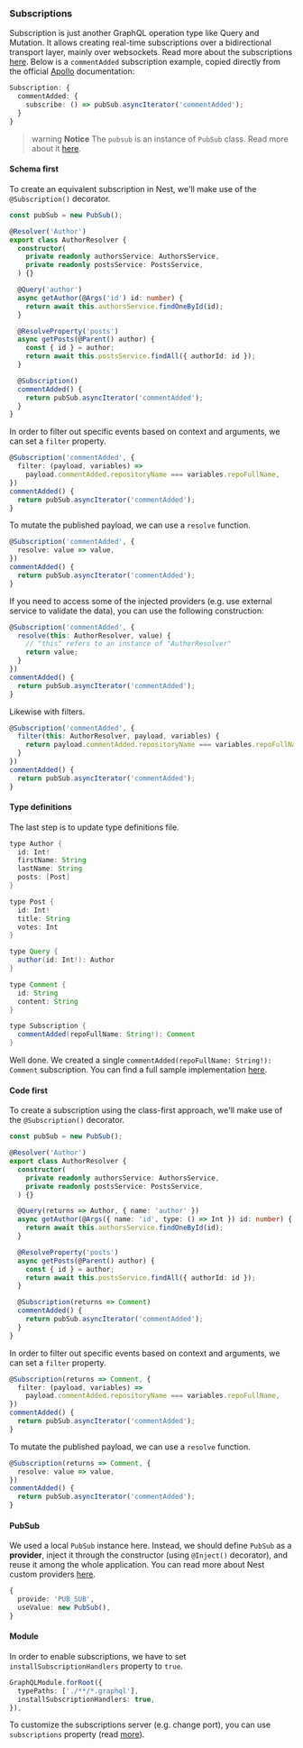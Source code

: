 ### Subscriptions

Subscription is just another GraphQL operation type like Query and Mutation. It allows creating real-time subscriptions over a bidirectional transport layer, mainly over websockets. Read more about the subscriptions [here](https://www.apollographql.com/docs/graphql-subscriptions). Below is a `commentAdded` subscription example, copied directly from the official [Apollo](https://www.apollographql.com/docs/graphql-subscriptions/subscriptions-to-schema.html) documentation:

```typescript
Subscription: {
  commentAdded: {
    subscribe: () => pubSub.asyncIterator('commentAdded');
  }
}
```

> warning **Notice** The `pubsub` is an instance of `PubSub` class. Read more about it [here](https://www.apollographql.com/docs/graphql-subscriptions/setup.html).

#### Schema first

To create an equivalent subscription in Nest, we'll make use of the `@Subscription()` decorator.

```typescript
const pubSub = new PubSub();

@Resolver('Author')
export class AuthorResolver {
  constructor(
    private readonly authorsService: AuthorsService,
    private readonly postsService: PostsService,
  ) {}

  @Query('author')
  async getAuthor(@Args('id') id: number) {
    return await this.authorsService.findOneById(id);
  }

  @ResolveProperty('posts')
  async getPosts(@Parent() author) {
    const { id } = author;
    return await this.postsService.findAll({ authorId: id });
  }

  @Subscription()
  commentAdded() {
    return pubSub.asyncIterator('commentAdded');
  }
}
```

In order to filter out specific events based on context and arguments, we can set a `filter` property.

```typescript
@Subscription('commentAdded', {
  filter: (payload, variables) =>
    payload.commentAdded.repositoryName === variables.repoFullName,
})
commentAdded() {
  return pubSub.asyncIterator('commentAdded');
}
```

To mutate the published payload, we can use a `resolve` function.

```typescript
@Subscription('commentAdded', {
  resolve: value => value,
})
commentAdded() {
  return pubSub.asyncIterator('commentAdded');
}
```

If you need to access some of the injected providers (e.g. use external service to validate the data), you can use the following construction:

```typescript
@Subscription('commentAdded', {
  resolve(this: AuthorResolver, value) {
    // "this" refers to an instance of "AuthorResolver" 
    return value;
  }
})
commentAdded() {
  return pubSub.asyncIterator('commentAdded');
}
```

Likewise with filters.

```typescript
@Subscription('commentAdded', {
  filter(this: AuthorResolver, payload, variables) {
    return payload.commentAdded.repositoryName === variables.repoFullName;
  }
})
commentAdded() {
  return pubSub.asyncIterator('commentAdded');
}
```

#### Type definitions

The last step is to update type definitions file.

```java
type Author {
  id: Int!
  firstName: String
  lastName: String
  posts: [Post]
}

type Post {
  id: Int!
  title: String
  votes: Int
}

type Query {
  author(id: Int!): Author
}

type Comment {
  id: String
  content: String
}

type Subscription {
  commentAdded(repoFullName: String!): Comment
}
```

Well done. We created a single `commentAdded(repoFullName: String!): Comment` subscription. You can find a full sample implementation [here](https://github.com/nestjs/nest/blob/master/sample/12-graphql-apollo).

#### Code first

To create a subscription using the class-first approach, we'll make use of the `@Subscription()` decorator.

```typescript
const pubSub = new PubSub();

@Resolver('Author')
export class AuthorResolver {
  constructor(
    private readonly authorsService: AuthorsService,
    private readonly postsService: PostsService,
  ) {}

  @Query(returns => Author, { name: 'author' })
  async getAuthor(@Args({ name: 'id', type: () => Int }) id: number) {
    return await this.authorsService.findOneById(id);
  }

  @ResolveProperty('posts')
  async getPosts(@Parent() author) {
    const { id } = author;
    return await this.postsService.findAll({ authorId: id });
  }

  @Subscription(returns => Comment)
  commentAdded() {
    return pubSub.asyncIterator('commentAdded');
  }
}
```

In order to filter out specific events based on context and arguments, we can set a `filter` property.

```typescript
@Subscription(returns => Comment, {
  filter: (payload, variables) =>
    payload.commentAdded.repositoryName === variables.repoFullName,
})
commentAdded() {
  return pubSub.asyncIterator('commentAdded');
}
```

To mutate the published payload, we can use a `resolve` function.

```typescript
@Subscription(returns => Comment, {
  resolve: value => value,
})
commentAdded() {
  return pubSub.asyncIterator('commentAdded');
}
```

#### PubSub

We used a local `PubSub` instance here. Instead, we should define `PubSub` as a **provider**, inject it through the constructor (using `@Inject()` decorator), and reuse it among the whole application. You can read more about Nest custom providers [here](/fundamentals/custom-providers).

```typescript
{
  provide: 'PUB_SUB',
  useValue: new PubSub(),
}
```

#### Module

In order to enable subscriptions, we have to set `installSubscriptionHandlers` property to `true`.

```typescript
GraphQLModule.forRoot({
  typePaths: ['./**/*.graphql'],
  installSubscriptionHandlers: true,
}),
```

To customize the subscriptions server (e.g. change port), you can use `subscriptions` property (read [more](https://www.apollographql.com/docs/apollo-server/v2/api/apollo-server.html#constructor-options-lt-ApolloServer-gt)).
